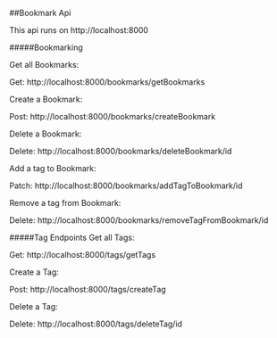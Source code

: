 ##Bookmark Api

This api runs on http://localhost:8000

#####Bookmarking

Get all Bookmarks:

Get: http://localhost:8000/bookmarks/getBookmarks

Create a Bookmark:

Post: http://localhost:8000/bookmarks/createBookmark

Delete a Bookmark:

Delete: http://localhost:8000/bookmarks/deleteBookmark/id

Add a tag to Bookmark:

Patch: http://localhost:8000/bookmarks/addTagToBookmark/id

Remove a tag from Bookmark:

Delete: http://localhost:8000/bookmarks/removeTagFromBookmark/id


#####Tag Endpoints
Get all Tags:

Get: http://localhost:8000/tags/getTags

Create a Tag:

Post: http://localhost:8000/tags/createTag

Delete a Tag:

Delete: http://localhost:8000/tags/deleteTag/id





